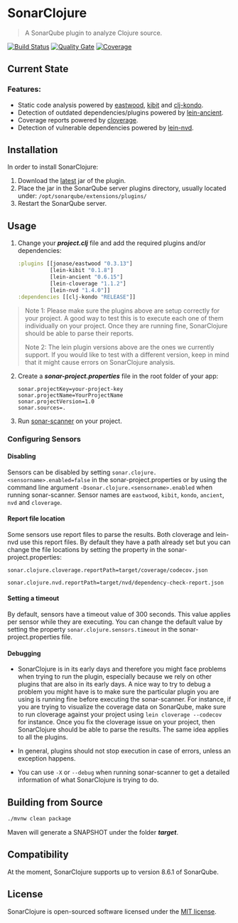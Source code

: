 # SonarClojure
> A SonarQube plugin to analyze Clojure source.

[![Build Status](https://travis-ci.org/fsantiag/sonar-clojure.svg?branch=master)](https://travis-ci.org/fsantiag/sonar-clojure)
[![Quality Gate](https://sonarcloud.io/api/project_badges/measure?project=org.sonar.plugins.clojure%3Asonar-clojure-plugin&metric=alert_status
)](https://sonarcloud.io/dashboard?id=org.sonar.plugins.clojure%3Asonar-clojure-plugin)
[![Coverage](https://sonarcloud.io/api/project_badges/measure?project=org.sonar.plugins.clojure%3Asonar-clojure-plugin&metric=coverage
)](https://sonarcloud.io/dashboard?id=org.sonar.plugins.clojure%3Asonar-clojure-plugin)

## Current State

### Features:
* Static code analysis powered by [eastwood](https://github.com/jonase/eastwood), [kibit](https://github.com/jonase/kibit) and [clj-kondo](https://github.com/clj-kondo/clj-kondo).
* Detection of outdated dependencies/plugins powered by [lein-ancient](https://github.com/xsc/lein-ancient).
* Coverage reports powered by [cloverage](https://github.com/cloverage/cloverage).
* Detection of vulnerable dependencies powered by [lein-nvd](https://github.com/rm-hull/lein-nvd).

## Installation
In order to install SonarClojure:
1. Download the [latest](https://github.com/fsantiag/sonar-clojure/releases) jar of the plugin.
2. Place the jar in the SonarQube server plugins directory, usually located under: `/opt/sonarqube/extensions/plugins/`
3. Restart the SonarQube server.

## Usage
1. Change your ***project.clj*** file and add the required plugins and/or dependencies:

    ```clojure
    :plugins [[jonase/eastwood "0.3.13"]
              [lein-kibit "0.1.8"]
              [lein-ancient "0.6.15"]
              [lein-cloverage "1.1.2"]
              [lein-nvd "1.4.0"]]
    :dependencies [[clj-kondo "RELEASE"]]
     ```

> Note 1: Please make sure the plugins above are setup correctly for your project. A good way to test this is to
execute each one of them individually on your project. Once they are running fine, SonarClojure should be able to
parse their reports.
>
> Note 2: The lein plugin versions above are the ones we currently support. If you would like to test with a different
version, keep in mind that it might cause errors on SonarClojure analysis.

2. Create a ***sonar-project.properties*** file in the root folder of your app:

    ```properties
    sonar.projectKey=your-project-key
    sonar.projectName=YourProjectName
    sonar.projectVersion=1.0
    sonar.sources=.
    ```

3. Run [sonar-scanner](https://docs.sonarqube.org/latest/analysis/scan/sonarscanner/) on your project.

### Configuring Sensors

#### Disabling
Sensors can be disabled by setting `sonar.clojure.<sensorname>.enabled=false` in the sonar-project.properties or
by using the command line argument `-Dsonar.clojure.<sensorname>.enabled` when running sonar-scanner.
Sensor names are `eastwood`, `kibit`, `kondo`, `ancient`, `nvd` and `cloverage`.

#### Report file location
Some sensors use report files to parse the results. Both cloverage and lein-nvd use this report files.
By default they have a path already set but you can change the file locations by setting the property in the
sonar-project.properties:

`sonar.clojure.cloverage.reportPath=target/coverage/codecov.json`

`sonar.clojure.nvd.reportPath=target/nvd/dependency-check-report.json`

#### Setting a timeout
By default, sensors have a timeout value of 300 seconds. This value applies per sensor while they are executing.
You can change the default value by setting the property `sonar.clojure.sensors.timeout` in the sonar-project.properties
file.

#### Debugging
* SonarClojure is in its early days and therefore you might face problems when trying to run the plugin, especially because
 we rely on other plugins that are also in its early days. A nice way to try to debug
a problem you might have is to make sure the particular plugin you are using is running fine before executing the
sonar-scanner. For instance, if you are trying to visualize the coverage data on SonarQube, make sure to run cloverage
against your project using `lein cloverage --codecov` for instance. Once you fix the cloverage issue on your project,
then SonarClojure should be able to parse the results. The same idea applies to all the plugins.

* In general, plugins should not stop execution in case of errors, unless an exception happens.

* You can use `-X` or `--debug` when running sonar-scanner to get a detailed information of what SonarClojure is trying to do.

## Building from Source
```sh
./mvnw clean package
```

Maven will generate a SNAPSHOT under the folder ***target***.

## Compatibility
At the moment, SonarClojure supports up to version 8.6.1 of SonarQube.

## License

SonarClojure is open-sourced software licensed under the [MIT license](https://github.com/fsantiag/sonar-clojure/blob/master/LICENSE).
